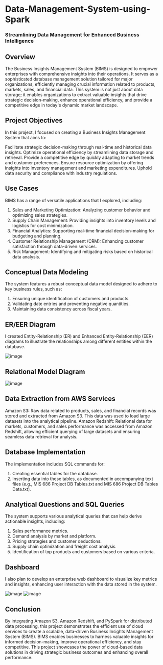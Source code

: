 # Data-Management-System-using-Spark
### Streamlining Data Management for Enhanced Business Intelligence

## Overview

The Business Insights Management System (BIMS) is designed to empower enterprises with comprehensive insights into their operations. It serves as a sophisticated database management solution tailored for major organizations, efficiently managing crucial information related to products, markets, sales, and financial data. This system is not just about data storage; it enables organizations to extract valuable insights that drive strategic decision-making, enhance operational efficiency, and provide a competitive edge in today's dynamic market landscape.


## Project Objectives

In this project, I focused on creating a Business Insights Management System that aims to:

Facilitate strategic decision-making through real-time and historical data insights.
Optimize operational efficiency by streamlining data storage and retrieval.
Provide a competitive edge by quickly adapting to market trends and customer preferences.
Ensure resource optimization by offering insights into inventory management and marketing expenditures.
Uphold data security and compliance with industry regulations.

## Use Cases

BIMS has a range of versatile applications that I explored, including:

1. Sales and Marketing Optimization: Analyzing customer behavior and optimizing sales strategies.
2. Supply Chain Management: Providing insights into inventory levels and logistics for cost minimization.
3. Financial Analytics: Supporting real-time financial decision-making for budgeting and planning.
4. Customer Relationship Management (CRM): Enhancing customer satisfaction through data-driven services.
5. Risk Management: Identifying and mitigating risks based on historical data analysis.

## Conceptual Data Modeling
The system features a robust conceptual data model designed to adhere to key business rules, such as:

1. Ensuring unique identification of customers and products.
2. Validating date entries and preventing negative quantities.
3. Maintaining data consistency across fiscal years.

## ER/EER Diagram
I created Entity-Relationship (ER) and Enhanced Entity-Relationship (EER) diagrams to illustrate the relationships among different entities within the database.

![image](https://github.com/user-attachments/assets/519a4e57-bd7f-4a18-88eb-bfc3d10e80b5)

## Relational Model Diagram
![image](https://github.com/user-attachments/assets/b4c085e2-55ad-4862-b73f-0c8a3f86c208)

## Data Extraction from AWS Services
Amazon S3: Raw data related to products, sales, and financial records was stored and extracted from Amazon S3. This data was used to load large datasets into the analytical pipeline.
Amazon Redshift: Relational data for markets, customers, and sales performance was accessed from Amazon Redshift, allowing efficient querying of large datasets and ensuring seamless data retrieval for analysis.

## Database Implementation
The implementation includes SQL commands for:

1. Creating essential tables for the database.
2. Inserting data into these tables, as documented in accompanying text files (e.g., MIS 686 Project DB Tables.txt and MIS 686 Project DB Tables Data.txt).

## Analytical Questions and SQL Queries

The system supports various analytical queries that can help derive actionable insights, including:

1. Sales performance metrics.
2. Demand analysis by market and platform.
3. Pricing strategies and customer deductions.
4. Supply chain optimization and freight cost analysis.
5. Identification of top products and customers based on various criteria.
   
## Dashboard

I also plan to develop an enterprise web dashboard to visualize key metrics and insights, enhancing user interaction with the data stored in the system.

![image](https://github.com/user-attachments/assets/b837c2b0-9826-4b6c-83e6-f92b113517c5)
![image](https://github.com/user-attachments/assets/3e9b5a74-324f-418b-af86-4656e15f76bb)

## Conclusion
By integrating Amazon S3, Amazon Redshift, and PySpark for distributed data processing, this project demonstrates the efficient use of cloud services to create a scalable, data-driven Business Insights Management System (BIMS). BIMS enables businesses to harness valuable insights for informed decision-making, improve operational efficiency, and stay competitive. This project showcases the power of cloud-based data solutions in driving strategic business outcomes and enhancing overall performance.

